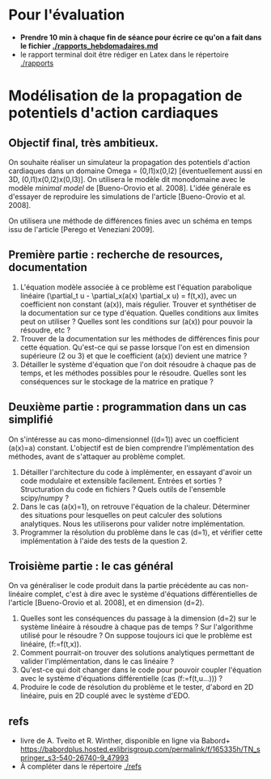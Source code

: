 # Pour l'évaluation

-   **Prendre 10 min à chaque fin de séance pour écrire ce qu'on a fait
    dans le fichier
    [./rapports_hebdomadaires.md](./rapports_hebdomadaires.md)**
-   le rapport terminal doit être rédiger en Latex dans le répertoire [./rapports](rapports)

# Modélisation de la propagation de potentiels d'action cardiaques

## Objectif final, très ambitieux.

On souhaite réaliser un simulateur la propagation des potentiels
d'action cardiaques dans un domaine Omega = (0,l1)x(0,l2)
[éventuellement aussi en 3D, (0,l1)x(0,l2)x(0,l3)]. On utilisera le
modèle dit monodomaine avec le modèle *minimal model* de [Bueno-Orovio
et al. 2008]. L'idée générale es d'essayer de reproduire les simulations
de l'article [Bueno-Orovio et al. 2008].

On utilisera une méthode de différences finies avec un schéma en temps issu de
l'article [Perego et Veneziani 2009].

## Première partie : recherche de resources, documentation

1.  L'équation modèle associée à ce problème est l'équation parabolique linéaire
    \(\partial_t u - \partial_x(a(x) \partial_x u) = f(t,x)\), avec un coefficient
    non constant \(a(x)\), mais régulier. Trouver et synthétiser de la
    documentation sur ce type d'équation. Quelles conditions aux limites peut on
    utiliser ? Quelles sont les conditions sur \(a(x)\) pour pouvoir la résoudre,
    etc ?
2.  Trouver de la documentation sur les méthodes de différences finis pour cette
    équation. Qu'est-ce qui se passe lorsque l'on est en dimension supérieure (2
    ou 3) et que le coefficient \(a(x)\) devient une matrice ?
3.  Détailler le système d'équation que l'on doit résoudre à chaque pas de temps,
    et les méthodes possibles pour le résoudre. Quelles sont les conséquences sur
    le stockage de la matrice en pratique ?

## Deuxième partie : programmation dans un cas simplifié

On s'intéresse au cas mono-dimensionnel (\(d=1\)) avec un coefficient \(a(x)=a\)
constant. L'objectif est de bien comprendre l'implémentation des méthodes, avant
de s'attaquer au problème complet.

1.  Détailler l'architecture du code à implémenter, en essayant d'avoir un code
    modulaire et extensible facilement. Entrées et sorties ? Structuration du
    code en fichiers ? Quels outils de l'ensemble scipy/numpy ?
2.  Dans le cas \(a(x)=1\), on retrouve l'équation de la chaleur. Déterminer des
    situations pour lesquelles on peut calculer des solutions analytiques. Nous
    les utiliserons pour valider notre implémentation.
3.  Programmer la résolution du problème dans le cas \(d=1\), et vérifier cette
    implémentation à l'aide des tests de la question 2.

## Troisième partie : le cas général

On va généraliser le code produit dans la partie précédente au cas non-linéaire
complet, c'est à dire avec le système d'équations différentielles de l'article
[Bueno-Orovio et al. 2008], et en dimension \(d=2\).

1.  Quelles sont les conséquences du passage à la dimension \(d=2\) sur le système
    linéaire à résoudre à chaque pas de temps ? Sur l'algorithme utilisé pour le
    résoudre ? On suppose toujours ici que le problème est linéaire, \(f:=f(t,x)\).
2.  Comment pourrait-on trouver des solutions analytiques permettant de valider
    l'implémentation, dans le cas linéaire ?
3.  Qu'est-ce qui doit changer dans le code pour pouvoir coupler l'équation avec
    le système d'équations différentielle (cas \(f:=f(t,u...)\)) ?
4.  Produire le code de résolution du problème et le tester, d'abord en 2D
    linéaire, puis en 2D couplé avec le système d'EDO.

## refs

- livre de A. Tveito et R. Winther, disponible en ligne via Babord+
  https://babordplus.hosted.exlibrisgroup.com/permalink/f/165335h/TN_springer_s3-540-26740-9_47993
- À compléter dans le répertoire [./refs](./refs)
